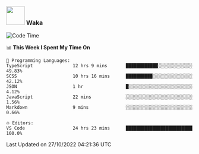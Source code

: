 ### <img src="https://media.giphy.com/media/VgCDAzcKvsR6OM0uWg/giphy.gif" width="50"> Waka

  <!--START_SECTION:waka-->
![Code Time](http://img.shields.io/badge/Code%20Time-993%20hrs%2050%20mins-blue)

📊 **This Week I Spent My Time On** 

```text
💬 Programming Languages: 
TypeScript               12 hrs 9 mins       ████████████░░░░░░░░░░░░░   49.83% 
SCSS                     10 hrs 16 mins      ██████████░░░░░░░░░░░░░░░   42.12% 
JSON                     1 hr                █░░░░░░░░░░░░░░░░░░░░░░░░   4.12% 
JavaScript               22 mins             ░░░░░░░░░░░░░░░░░░░░░░░░░   1.56% 
Markdown                 9 mins              ░░░░░░░░░░░░░░░░░░░░░░░░░   0.66%

🔥 Editors: 
VS Code                  24 hrs 23 mins      █████████████████████████   100.0%

```


 Last Updated on 27/10/2022 04:21:36 UTC
<!--END_SECTION:waka-->
